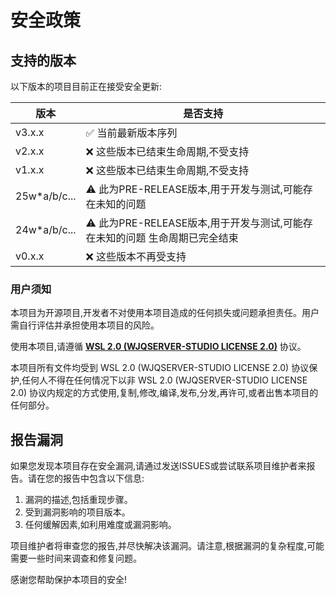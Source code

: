 # 安全政策

## 支持的版本

以下版本的项目目前正在接受安全更新:

| 版本 | 是否支持 |
| --- | --- |
| v3.x.x | :white_check_mark: 当前最新版本序列 |
| v2.x.x | :x: 这些版本已结束生命周期,不受支持 |
| v1.x.x | :x: 这些版本已结束生命周期,不受支持 |
| 25w*a/b/c... | :warning: 此为PRE-RELEASE版本,用于开发与测试,可能存在未知的问题 |
| 24w*a/b/c... | :warning: 此为PRE-RELEASE版本,用于开发与测试,可能存在未知的问题 生命周期已完全结束 |
| v0.x.x | :x: 这些版本不再受支持 |

### 用户须知

本项目为开源项目,开发者不对使用本项目造成的任何损失或问题承担责任。用户需自行评估并承担使用本项目的风险。

使用本项目,请遵循 **[WSL 2.0 (WJQSERVER-STUDIO LICENSE 2.0)](https://wjqserver-studio.github.io/LICENSE/LICENSE.html)** 协议。

本项目所有文件均受到 WSL 2.0 (WJQSERVER-STUDIO LICENSE 2.0) 协议保护,任何人不得在任何情况下以非 WSL 2.0 (WJQSERVER-STUDIO LICENSE 2.0) 协议内规定的方式使用,复制,修改,编译,发布,分发,再许可,或者出售本项目的任何部分。

## 报告漏洞

如果您发现本项目存在安全漏洞,请通过发送ISSUES或尝试联系项目维护者来报告。请在您的报告中包含以下信息:

1. 漏洞的描述,包括重现步骤。
2. 受到漏洞影响的项目版本。
3. 任何缓解因素,如利用难度或漏洞影响。

项目维护者将审查您的报告,并尽快解决该漏洞。请注意,根据漏洞的复杂程度,可能需要一些时间来调查和修复问题。

感谢您帮助保护本项目的安全!